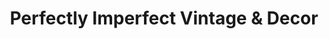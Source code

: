 ---
title: "Perfectly Imperfect Vintage & Decor"
url: /laurens/perfectly-imperfect-vintage-and-decor/
shop: gift
---